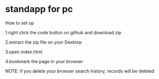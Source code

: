 # standapp for pc
How to set up

1.right click the code button on github and download zip

2.extract the zip file on your Desktop

3.open index.html

4.bookmark the page in your browser

NOTE: if you delete your browser search history, records will be deleted
